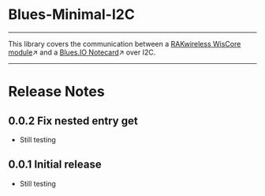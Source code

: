 # Blues-Minimal-I2C

----

This library covers the communication between a [RAKwireless WisCore module](https://docs.rakwireless.com/Product-Categories/WisBlock/#wisblock-core)↗️ and a [Blues.IO Notecard](https://blues.io/notecard-cellular/)↗️ over I2C. 

----

# Release Notes

## 0.0.2 Fix nested entry get
   - Still testing
   
## 0.0.1 Initial release
   - Still testing